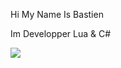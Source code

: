 Hi My Name Is Bastien


Im Developper Lua & C#



<img src = "https://github-readme-stats.vercel.app/api?username=hhhhhmmmmmm&&show_icons=true&title_color=ffffff&icon_color=bb2acf&text_color=daf7dc&bg_color=151515">
